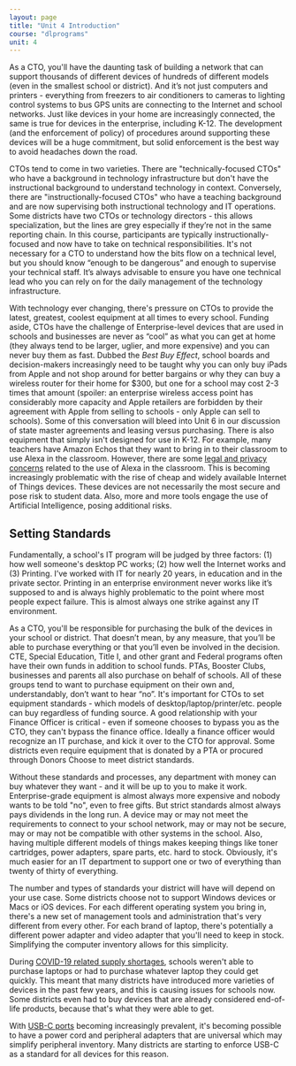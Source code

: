```yaml
---
layout: page
title: "Unit 4 Introduction"
course: "dlprograms"
unit: 4
---
```

As a CTO, you'll have the daunting task of building a network that can support thousands of different devices of hundreds of different models (even in the smallest school or district). And it’s not just computers and printers - everything from freezers to air conditioners to cameras to lighting control systems to bus GPS units are connecting to the Internet and school networks. Just like devices in your home are increasingly connected, the same is true for devices in the enterprise, including K-12. The development (and the enforcement of policy) of procedures around supporting these devices will be a huge commitment, but solid enforcement is the best way to avoid headaches down the road.

CTOs tend to come in two varieties. There are "technically-focused CTOs" who have a background in technology infrastructure but don't have the instructional background to understand technology in context. Conversely, there are "instructionally-focused CTOs" who have a teaching background and are now supervising both instructional technology and IT operations. Some districts have two CTOs or technology directors - this allows specialization, but the lines are grey especially if they’re not in the same reporting chain. In this course, participants are typically instructionally-focused and now have to take on technical responsibilities. It's not necessary for a CTO to understand how the bits flow on a technical level, but you should know “enough to be dangerous” and enough to supervise your technical staff. It’s always advisable to ensure you have one technical lead who you can rely on for the daily management of the technology infrastructure.

With technology ever changing, there's pressure on CTOs to provide the latest, greatest, coolest equipment at all times to every school. Funding aside, CTOs have the challenge of Enterprise-level devices that are used in schools and businesses are never as “cool” as what you can get at home (they always tend to be larger, uglier, and more expensive) and you can never buy them as fast. Dubbed the _Best Buy Effect_, school boards and decision-makers increasingly need to be taught why you can only buy iPads from Apple and not shop around for better bargains or why they can buy a wireless router for their home for $300, but one for a school may cost 2-3 times that amount (spoiler: an enterprise wireless access point has considerably more capacity and Apple retailers are forbidden by their agreement with Apple from selling to schools - only Apple can sell to schools). Some of this conversation will bleed into Unit 6 in our discussion of state master agreements and leasing versus purchasing. There is also equipment that simply isn't designed for use in K-12. For example, many teachers have Amazon Echos that they want to bring in to their classroom to use Alexa in the classroom. However, there are some [legal and privacy concerns](https://awsa.memberclicks.net/update-article--hey-alexa---are-you-allowed-in-my-classroom-) related to the use of Alexa in the classroom. This is becoming increasingly problematic with the rise of cheap and widely available Internet of Things devices. These devices are not necessarily the most secure and pose risk to student data. Also, more and more tools engage the use of Artificial Intelligence, posing additional risks. 

## Setting Standards
Fundamentally, a school's IT program will be judged by three factors: (1) how well someone's desktop PC works; (2) how well the Internet works and (3) Printing. I’ve worked with IT for nearly 20 years, in education and in the private sector. Printing in an enterprise environment never works like it’s supposed to and is always highly problematic to the point where most people expect failure. This is almost always one strike against any IT environment. 

As a CTO, you'll be responsible for purchasing the bulk of the devices in your school or district.  That doesn’t mean, by any measure, that you’ll be able to purchase everything or that you’ll even be involved in the decision. CTE, Special Education, Title I, and other grant and Federal programs often have their own funds in addition to school funds. PTAs, Booster Clubs, businesses and parents all also purchase on behalf of schools.  All of these groups tend to want to purchase equipment on their own and, understandably, don’t want to hear “no”. It's important for CTOs to set equipment standards - which models of desktop/laptop/printer/etc. people can buy regardless of funding source. A good relationship with your Finance Officer is critical - even if someone chooses to bypass you as the CTO, they can't bypass the finance office. Ideally a finance officer would recognize an IT purchase, and kick it over to the CTO for approval. Some districts even require equipment that is donated by a PTA or procured through Donors Choose to meet district standards.

Without these standards and processes, any department with money can buy whatever they want - and it will be up to you to make it work. Enterprise-grade equipment is almost always more expensive and nobody wants to be told "no", even to free gifts. But strict standards almost always pays dividends in the long run. A device may or may not meet the requirements to connect to your school network, may or may not be secure, may or may not be compatible with other systems in the school. Also, having multiple different models of things makes keeping things like toner cartridges, power adapters, spare parts, etc. hard to stock. Obviously, it's much easier for an IT department to support one or two of everything than twenty of thirty of everything. 

The number and types of standards your district will have will depend on your use case. Some districts choose not to support Windows devices or Macs or iOS devices. For each different operating system you bring in, there's a new set of management tools and administration that's very different from every other. For each brand of laptop, there's potentially a different power adapter and video adapter that you'll need to keep in stock. Simplifying the computer inventory allows for this simplicity. 

During [COVID-19 related supply shortages](https://www.usatoday.com/story/tech/2020/08/23/laptop-shortage-coronavirus-school-remote-learning-covid-19/3424903001/), schools weren't able to purchase laptops or had to purchase whatever laptop they could get quickly. This meant that many districts have introduced more varieties of devices in the past few years, and this is causing issues for schools now. Some districts even had to buy devices that are already considered end-of-life products, because that's what they were able to get. 

With [USB-C ports][1] becoming increasingly prevalent, it's becoming possible to have a power cord and peripheral adapters that are universal which may simplify peripheral inventory. Many districts are starting to enforce USB-C as a standard for all devices for this reason.

[1]:	https://www.pcmag.com/how-to/what-is-usb-c-an-explainer
